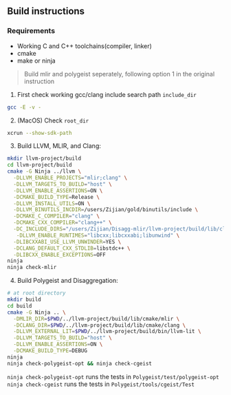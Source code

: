 ## Build instructions

### Requirements 
- Working C and C++ toolchains(compiler, linker)
- cmake
- make or ninja

> Build mlir and polygeist seperately, following option 1 in the original instruction 

1. First check working gcc/clang include search path `include_dir`
```sh
gcc -E -v -
``` 
2. (MacOS) Check `root_dir`
```sh
xcrun --show-sdk-path
```

3. Build LLVM, MLIR, and Clang:
```sh
mkdir llvm-project/build
cd llvm-project/build
cmake -G Ninja ../llvm \
  -DLLVM_ENABLE_PROJECTS="mlir;clang" \
  -DLLVM_TARGETS_TO_BUILD="host" \
  -DLLVM_ENABLE_ASSERTIONS=ON \
  -DCMAKE_BUILD_TYPE=Release \
  -DLLVM_INSTALL_UTILS=ON \
  -DLLVM_BINUTILS_INCDIR=/users/Zijian/gold/binutils/include \
  -DCMAKE_C_COMPILER="clang" \
  -DCMAKE_CXX_COMPILER="clang++" \
  -DC_INCLUDE_DIRS="/users/Zijian/Disagg-mlir/llvm-project/build/lib/clang/16.0.0/include:/usr/local/include:/usr/include/x86_64-linux-gnu:/usr/include" \
   -DLLVM_ENABLE_RUNTIMES="libcxx;libcxxabi;libunwind" \
  -DLIBCXXABI_USE_LLVM_UNWINDER=YES \
  -DCLANG_DEFAULT_CXX_STDLIB=libstdc++ \
  -DLIBCXX_ENABLE_EXCEPTIONS=OFF
ninja
ninja check-mlir
```

4. Build Polygeist and Disaggregation:
```sh
# at root directory
mkdir build
cd build
cmake -G Ninja .. \
  -DMLIR_DIR=$PWD/../llvm-project/build/lib/cmake/mlir \
  -DCLANG_DIR=$PWD/../llvm-project/build/lib/cmake/clang \
  -DLLVM_EXTERNAL_LIT=$PWD/../llvm-project/build/bin/llvm-lit \
  -DLLVM_TARGETS_TO_BUILD="host" \
  -DLLVM_ENABLE_ASSERTIONS=ON \
  -DCMAKE_BUILD_TYPE=DEBUG
ninja
ninja check-polygeist-opt && ninja check-cgeist
```

`ninja check-polygeist-opt` runs the tests in `Polygeist/test/polygeist-opt`
`ninja check-cgeist` runs the tests in `Polygeist/tools/cgeist/Test`
